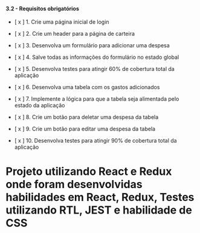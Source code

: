 #### 3.2 - Requisitos obrigatórios
- [ x ] 1. Crie uma página inicial de login

- [ x ] 2. Crie um header para a página de carteira

- [ x ] 3. Desenvolva um formulário para adicionar uma despesa

- [ x ] 4. Salve todas as informações do formulário no estado global

- [ x ] 5. Desenvolva testes para atingir 60% de cobertura total da aplicação

- [ x ] 6. Desenvolva uma tabela com os gastos adicionados

- [ x ] 7. Implemente a lógica para que a tabela seja alimentada pelo estado da aplicação

- [ x ] 8. Crie um botão para deletar uma despesa da tabela

- [ x ] 9. Crie um botão para editar uma despesa da tabela

- [ x ] 10. Desenvolva testes para atingir 90% de cobertura total da aplicação

<h1>
Projeto utilizando React e Redux onde foram desenvolvidas habilidades em React, Redux, Testes utilizando RTL, JEST e habilidade de CSS
</h1>
